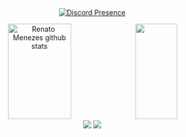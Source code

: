 <div align="center">
<br><br>

[![Discord Presence](https://lanyard-profile-readme.vercel.app/api/307661022309777409?theme=black&bg=0d1117&animated=true&hideDiscrim=false&borderRadius=30px&idleMessage=Offline)](https://discord.com/users/307661022309777409)

<div align="center">  
  <img width="50%" height="190px" src="https://github-readme-stats.vercel.app/api?username=Mene1&show_icons=true&count_private=true&hide_border=true&title_color=5bd2f4&icon_color=5bd2f4&text_color=c9d1d9&bg_color=0d1117" alt="Renato Menezes github stats" /> 
  <img width="41%" height="190px" src="https://github-readme-stats.vercel.app/api/top-langs/?username=Mene1&layout=compact&hide_border=true&title_color=5bd2f4&text_color=5bd2f4&bg_color=0d1117" />
</div>

<!--!img width=100% src="https://capsule-render.vercel.app/api?type=waving&color=5bd2f4&height=95&section=footer"/-->

<div align="center">
  <a href="https://t.me/menerenato"><img src="https://img.shields.io/badge/Telegram-2CA5E0?style=for-the-badge&logo=telegram&logoColor=white"></a>
  <a href="https://instagram.com/menerenato"><img src="https://img.shields.io/badge/Instagram-2CA5E0?style=for-the-badge&logo=instagram&logoColor=white"></a>
  <br><br>
  </div>
